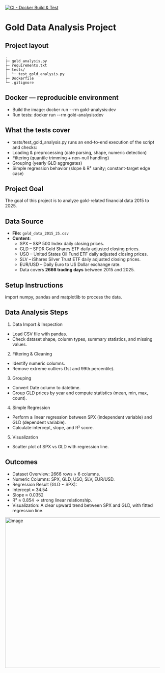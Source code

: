 [![CI - Docker Build & Test](https://github.com/AB4M/IDS706/actions/workflows/main.yml/badge.svg)](https://github.com/AB4M/IDS706/actions/workflows/main.yml)

# Gold Data Analysis Project

## Project layout
```
.
├─ gold_analysis.py
├─ requirements.txt
├─ tests/
│  └─ test_gold_analysis.py
├─ Dockerfile
└─ .gitignore
```

## Docker — reproducible environment
- Build the image: docker run --rm gold-analysis:dev
- Run tests: docker run --rm gold-analysis:dev

## What the tests cover
- tests/test_gold_analysis.py runs an end-to-end execution of the script and checks:
- Loading & preprocessing (date parsing, shape, numeric detection)
- Filtering (quantile trimming + non-null handling)
- Grouping (yearly GLD aggregates)
- Simple regression behavior (slope & R² sanity; constant-target edge case)

## Project Goal
The goal of this project is to analyze gold-related financial data 2015 to 2025.  

## Data Source
- **File:** `gold_data_2015_25.csv`  
- **Content:**  
  - SPX – S&P 500 Index daily closing prices.
  - GLD – SPDR Gold Shares ETF daily adjusted closing prices.
  - USO – United States Oil Fund ETF daily adjusted closing prices.
  - SLV – iShares Silver Trust ETF daily adjusted closing prices.
  - EUR/USD – Daily Euro to US Dollar exchange rate.
  - Data covers **2666 trading days** between 2015 and 2025.  

## Setup Instructions
import numpy, pandas and matplotlib to process the data.

## Data Analysis Steps

1. Data Import & Inspection
- Load CSV file with pandas.
- Check dataset shape, column types, summary statistics, and missing values.
2. Filtering & Cleaning
- Identify numeric columns.
- Remove extreme outliers (1st and 99th percentile).
3. Grouping
- Convert Date column to datetime.
- Group GLD prices by year and compute statistics (mean, min, max, count).
4. Simple Regression
- Perform a linear regression between SPX (independent variable) and GLD (dependent variable).
- Calculate intercept, slope, and R² score.
5. Visualization
- Scatter plot of SPX vs GLD with regression line.

## Outcomes
- Dataset Overview: 2666 rows × 6 columns.
- Numeric Columns: SPX, GLD, USO, SLV, EUR/USD.
- Regression Result (GLD ~ SPX):
- Intercept ≈ 34.54
- Slope ≈ 0.0352
- R² ≈ 0.854 → strong linear relationship.
- Visualization: A clear upward trend between SPX and GLD, with fitted regression line.
<img width="690" height="490" alt="image" src="https://github.com/user-attachments/assets/ca0749cd-88b3-4db5-9c76-052cc356a84e" />
